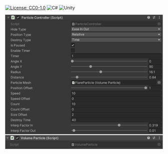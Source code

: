 [![License: CC0-1.0](https://licensebuttons.net/l/zero/1.0/80x15.png)](http://creativecommons.org/publicdomain/zero/1.0/)
<img alt="C#" src="https://img.shields.io/badge/c%23-%23239120.svg?style=for-the-badge&logo=c-sharp&logoColor=white"/>
<img alt="Unity" src="https://img.shields.io/badge/unity-%23000000.svg?style=for-the-badge&logo=unity&logoColor=white"/>

![alt text](https://github.com/1dxrpz/ParticleController/blob/main/PC.jpg?raw=true)
![alt text](https://github.com/1dxrpz/ParticleController/blob/main/VP.jpg?raw=true)
